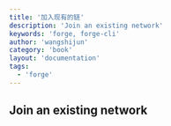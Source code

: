 ```yaml
---
title: '加入现有的链'
description: 'Join an existing network'
keywords: 'forge, forge-cli'
author: 'wangshijun'
category: 'book'
layout: 'documentation'
tags:
  - 'forge'
---
```


## Join an existing network
